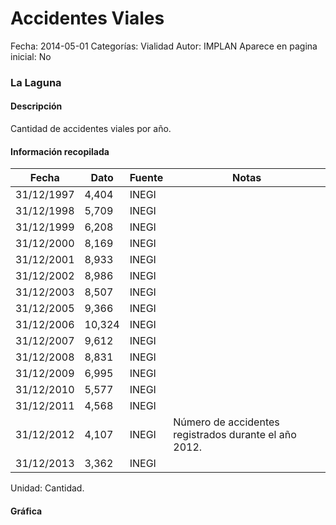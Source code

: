 Accidentes Viales
=====

Fecha: 2014-05-01
Categorías: Vialidad
Autor: IMPLAN
Aparece en pagina inicial: No

### La Laguna

#### Descripción

Cantidad de accidentes viales por año.

<!-- break -->

#### Información recopilada

<table class="table table-hover table-bordered matriz">
  <thead>
    <tr><th>Fecha</th><th>Dato</th><th>Fuente</th><th>Notas</th></tr>
  </thead>
  <tbody>
    <tr><td class="centrado">31/12/1997</td><td class="derecha">4,404</td><td>INEGI</td><td></td></tr>
    <tr><td class="centrado">31/12/1998</td><td class="derecha">5,709</td><td>INEGI</td><td></td></tr>
    <tr><td class="centrado">31/12/1999</td><td class="derecha">6,208</td><td>INEGI</td><td></td></tr>
    <tr><td class="centrado">31/12/2000</td><td class="derecha">8,169</td><td>INEGI</td><td></td></tr>
    <tr><td class="centrado">31/12/2001</td><td class="derecha">8,933</td><td>INEGI</td><td></td></tr>
    <tr><td class="centrado">31/12/2002</td><td class="derecha">8,986</td><td>INEGI</td><td></td></tr>
    <tr><td class="centrado">31/12/2003</td><td class="derecha">8,507</td><td>INEGI</td><td></td></tr>
    <tr><td class="centrado">31/12/2005</td><td class="derecha">9,366</td><td>INEGI</td><td></td></tr>
    <tr><td class="centrado">31/12/2006</td><td class="derecha">10,324</td><td>INEGI</td><td></td></tr>
    <tr><td class="centrado">31/12/2007</td><td class="derecha">9,612</td><td>INEGI</td><td></td></tr>
    <tr><td class="centrado">31/12/2008</td><td class="derecha">8,831</td><td>INEGI</td><td></td></tr>
    <tr><td class="centrado">31/12/2009</td><td class="derecha">6,995</td><td>INEGI</td><td></td></tr>
    <tr><td class="centrado">31/12/2010</td><td class="derecha">5,577</td><td>INEGI</td><td></td></tr>
    <tr><td class="centrado">31/12/2011</td><td class="derecha">4,568</td><td>INEGI</td><td></td></tr>
    <tr><td class="centrado">31/12/2012</td><td class="derecha">4,107</td><td>INEGI</td><td>Número de accidentes registrados durante el año 2012.</td></tr>
    <tr><td class="centrado">31/12/2013</td><td class="derecha">3,362</td><td>INEGI</td><td></td></tr>
  </tbody>
</table>

Unidad: Cantidad.

#### Gráfica

<div id="graficaDatos" class="grafica"></div>
<script>
  // Gráfica
  if (typeof vargraficaDatos === 'undefined') {
    vargraficaDatos = Morris.Line({
      element: 'graficaDatos',
      data: [{ fecha: '1997-12-31', dato: 4404 },{ fecha: '1998-12-31', dato: 5709 },{ fecha: '1999-12-31', dato: 6208 },{ fecha: '2000-12-31', dato: 8169 },{ fecha: '2001-12-31', dato: 8933 },{ fecha: '2002-12-31', dato: 8986 },{ fecha: '2003-12-31', dato: 8507 },{ fecha: '2005-12-31', dato: 9366 },{ fecha: '2006-12-31', dato: 10324 },{ fecha: '2007-12-31', dato: 9612 },{ fecha: '2008-12-31', dato: 8831 },{ fecha: '2009-12-31', dato: 6995 },{ fecha: '2010-12-31', dato: 5577 },{ fecha: '2011-12-31', dato: 4568 },{ fecha: '2012-12-31', dato: 4107 },{ fecha: '2013-12-31', dato: 3362 }],
      xkey: 'fecha',
      ykeys: ['dato'],
      labels: ['Dato'],
      lineColors: ['#FF5B02'],
      xLabelFormat: function(d) { return d.getDate()+'/'+(d.getMonth()+1)+'/'+d.getFullYear(); },
      dateFormat: function(ts) { var d = new Date(ts); return d.getDate() + '/' + (d.getMonth() + 1) + '/' + d.getFullYear(); }
    });
  }
</script>
